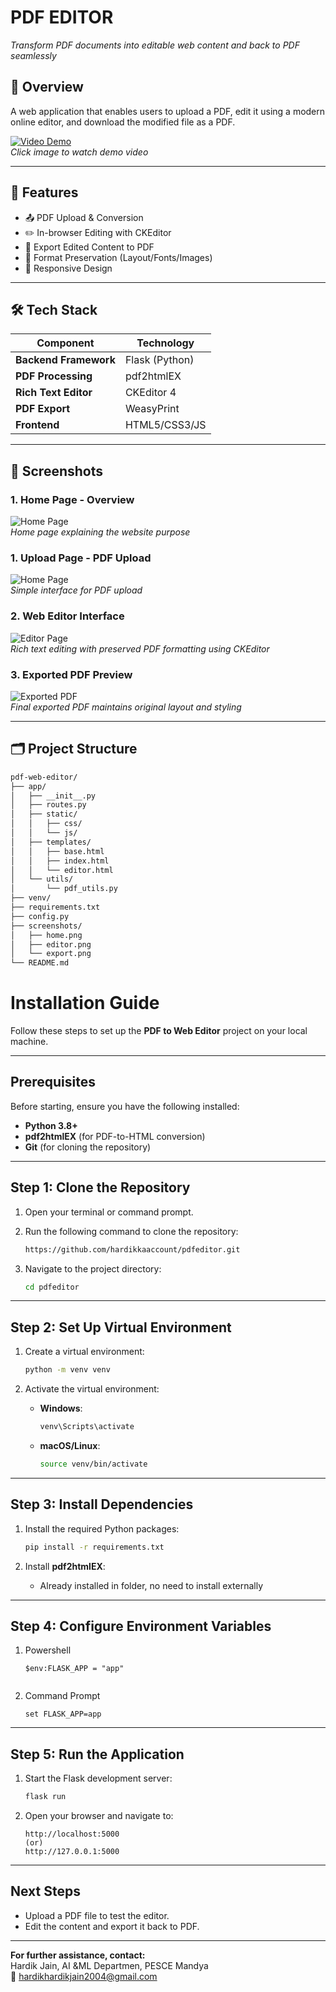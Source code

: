 # PDF EDITOR

*Transform PDF documents into editable web content and back to PDF seamlessly*

## 📌 Overview
A web application that enables users to upload a PDF, edit it using a modern online editor, and download the modified file as a PDF.

[![Video Demo](screenshots/home.png)](https://www.youtube.com/watch?v=W5RSCbVLR7Y)  
*Click image to watch demo video*

---

## 🚀 Features
- 📤 PDF Upload & Conversion
- ✏️ In-browser Editing with CKEditor
- 💾 Export Edited Content to PDF
- 🎨 Format Preservation (Layout/Fonts/Images)
- 📱 Responsive Design

---

## 🛠 Tech Stack
| Component          | Technology       |
|---------------------|------------------|
| **Backend Framework** | Flask (Python)   |
| **PDF Processing**    | pdf2htmlEX       |
| **Rich Text Editor**  | CKEditor 4       |
| **PDF Export**        | WeasyPrint       |
| **Frontend**          | HTML5/CSS3/JS    |

---

## 📸 Screenshots

### 1. Home Page - Overview
![Home Page](screenshots/home.png)  
*Home page explaining the website purpose*

### 1. Upload Page - PDF Upload
![Home Page](screenshots/upload.png)  
*Simple interface for PDF upload*

### 2. Web Editor Interface
![Editor Page](screenshots/editor.png)  
*Rich text editing with preserved PDF formatting using CKEditor*

### 3. Exported PDF Preview
![Exported PDF](screenshots/export.png)  
*Final exported PDF maintains original layout and styling*

---

## 🗂 Project Structure
```bash
pdf-web-editor/
├── app/
│   ├── __init__.py
│   ├── routes.py
│   ├── static/
│   │   ├── css/
│   │   └── js/
│   ├── templates/
│   │   ├── base.html
│   │   ├── index.html
│   │   └── editor.html
│   └── utils/
│       └── pdf_utils.py
├── venv/
├── requirements.txt
├── config.py
├── screenshots/
│   ├── home.png
│   ├── editor.png
│   └── export.png
└── README.md
```

# Installation Guide

Follow these steps to set up the **PDF to Web Editor** project on your local machine.

---

## Prerequisites

Before starting, ensure you have the following installed:

- **Python 3.8+**
- **pdf2htmlEX** (for PDF-to-HTML conversion)
- **Git** (for cloning the repository)

---

## Step 1: Clone the Repository

1. Open your terminal or command prompt.
2. Run the following command to clone the repository:

   ```bash
   https://github.com/hardikkaaccount/pdfeditor.git
   ```

3. Navigate to the project directory:

   ```bash
   cd pdfeditor
   ```

---

## Step 2: Set Up Virtual Environment

1. Create a virtual environment:

   ```bash
   python -m venv venv
   ```

2. Activate the virtual environment:
   - **Windows**:
     ```bash
     venv\Scripts\activate
     ```
   - **macOS/Linux**:
     ```bash
     source venv/bin/activate
     ```

---

## Step 3: Install Dependencies

1. Install the required Python packages:

   ```bash
   pip install -r requirements.txt
   ```

2. Install **pdf2htmlEX**:
   - Already installed in folder, no need to install externally

---

## Step 4: Configure Environment Variables

1. Powershell

   ```plaintext
   $env:FLASK_APP = "app"
 
   ```
2. Command Prompt

   ```plaintext
   set FLASK_APP=app

   ```
---

## Step 5: Run the Application

1. Start the Flask development server:

   ```bash
   flask run
   ```

2. Open your browser and navigate to:

   ```
   http://localhost:5000
   (or)
   http://127.0.0.1:5000
   ```
  

---

## Next Steps
- Upload a PDF file to test the editor.
- Edit the content and export it back to PDF.

---

**For further assistance, contact:**  
Hardik Jain, AI &ML Departmen, PESCE Mandya  
📧 [hardikhardikjain2004@gmail.com](mailto:hardikhardikjain2004@gmail.com)
```

